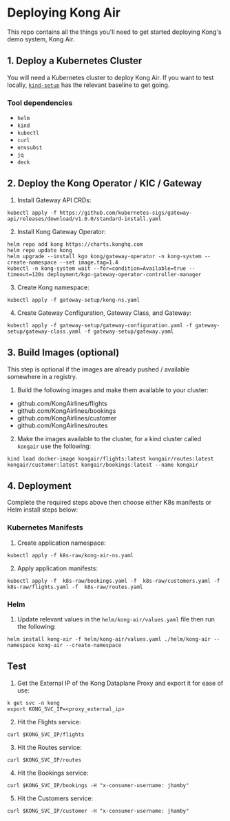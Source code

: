 # Deploying Kong Air

This repo contains all the things you'll need to get started deploying Kong's demo system, Kong Air. 


## 1. Deploy a Kubernetes Cluster

You will need a Kubernetes cluster to deploy Kong Air. If you want to test locally, [`kind-setup`](./kind-setup) has the relevant baseline to get going.


### Tool dependencies

- `helm`
- `kind`
- `kubectl`
- `curl`
- `envsubst`
- `jq`
- `deck`

## 2. Deploy the Kong Operator / KIC / Gateway

1. Install Gateway API CRDs:

```
kubectl apply -f https://github.com/kubernetes-sigs/gateway-api/releases/download/v1.0.0/standard-install.yaml
```

2. Install Kong Gateway Operator:

```
helm repo add kong https://charts.konghq.com
helm repo update kong
helm upgrade --install kgo kong/gateway-operator -n kong-system --create-namespace --set image.tag=1.4
kubectl -n kong-system wait --for=condition=Available=true --timeout=120s deployment/kgo-gateway-operator-controller-manager
```

3. Create Kong namespace:

```
kubectl apply -f gateway-setup/kong-ns.yaml
```

4. Create Gateway Configuration, Gateway Class, and Gateway:

```
kubectl apply -f gateway-setup/gateway-configuration.yaml -f gateway-setup/gateway-class.yaml -f gateway-setup/gateway.yaml
```

## 3. Build Images (optional)

This step is optional if the images are already pushed / available somewhere in a registry.

1. Build the following images and make them available to your cluster:
- github.com/KongAirlines/flights
- github.com/KongAirlines/bookings
- github.com/KongAirlines/customer
- github.com/KongAirlines/routes

2. Make the images available to the cluster, for a kind cluster called `kongair` use the following:

```
kind load docker-image kongair/flights:latest kongair/routes:latest kongair/customer:latest kongair/bookings:latest --name kongair
```


## 4. Deployment

Complete the required steps above then choose either K8s manifests or Helm install steps below:

### Kubernetes Manifests

1. Create application namespace:

```
kubectl apply -f k8s-raw/kong-air-ns.yaml
```

2. Apply application manifests:

```
kubectl apply -f  k8s-raw/bookings.yaml -f  k8s-raw/customers.yaml -f  k8s-raw/flights.yaml -f  k8s-raw/routes.yaml
```

### Helm

1. Update relevant values in the `helm/kong-air/values.yaml` file then run the following:

```
helm install kong-air -f helm/kong-air/values.yaml ./helm/kong-air --namespace kong-air --create-namespace
```

## Test

1. Get the External IP of the Kong Dataplane Proxy and export it for ease of use:

```
k get svc -n kong 
export KONG_SVC_IP=<proxy_external_ip>
```

2. Hit the Flights service:

```
curl $KONG_SVC_IP/flights
```

3. Hit the Routes service:

```
curl $KONG_SVC_IP/routes
```

4. Hit the Bookings service:

```
curl $KONG_SVC_IP/bookings -H "x-consumer-username: jhamby"
```

5. Hit the Customers service:

```
curl $KONG_SVC_IP/customer -H "x-consumer-username: jhamby"
```